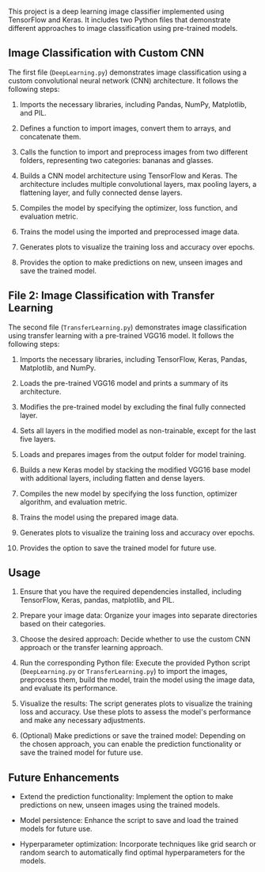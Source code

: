 This project is a deep learning image classifier implemented using TensorFlow and Keras. It includes two Python files that demonstrate different approaches to image classification using pre-trained models.

## Image Classification with Custom CNN

The first file (`DeepLearning.py`) demonstrates image classification using a custom convolutional neural network (CNN) architecture. It follows the following steps:

1. Imports the necessary libraries, including Pandas, NumPy, Matplotlib, and PIL.

2. Defines a function to import images, convert them to arrays, and concatenate them.

3. Calls the function to import and preprocess images from two different folders, representing two categories: bananas and glasses.

4. Builds a CNN model architecture using TensorFlow and Keras. The architecture includes multiple convolutional layers, max pooling layers, a flattening layer, and fully connected dense layers.

5. Compiles the model by specifying the optimizer, loss function, and evaluation metric.

6. Trains the model using the imported and preprocessed image data.

7. Generates plots to visualize the training loss and accuracy over epochs.

8. Provides the option to make predictions on new, unseen images and save the trained model.

## File 2: Image Classification with Transfer Learning

The second file (`TransferLearning.py`) demonstrates image classification using transfer learning with a pre-trained VGG16 model. It follows the following steps:

1. Imports the necessary libraries, including TensorFlow, Keras, Pandas, Matplotlib, and NumPy.

2. Loads the pre-trained VGG16 model and prints a summary of its architecture.

3. Modifies the pre-trained model by excluding the final fully connected layer.

4. Sets all layers in the modified model as non-trainable, except for the last five layers.

5. Loads and prepares images from the output folder for model training.

6. Builds a new Keras model by stacking the modified VGG16 base model with additional layers, including flatten and dense layers.

7. Compiles the new model by specifying the loss function, optimizer algorithm, and evaluation metric.

8. Trains the model using the prepared image data.

9. Generates plots to visualize the training loss and accuracy over epochs.

10. Provides the option to save the trained model for future use.

## Usage

1. Ensure that you have the required dependencies installed, including TensorFlow, Keras, pandas, matplotlib, and PIL.

2. Prepare your image data: Organize your images into separate directories based on their categories.

3. Choose the desired approach: Decide whether to use the custom CNN approach or the transfer learning approach.

4. Run the corresponding Python file: Execute the provided Python script (`DeepLearning.py` or `TransferLearning.py`) to import the images, preprocess them, build the model, train the model using the image data, and evaluate its performance.

5. Visualize the results: The script generates plots to visualize the training loss and accuracy. Use these plots to assess the model's performance and make any necessary adjustments.

6. (Optional) Make predictions or save the trained model: Depending on the chosen approach, you can enable the prediction functionality or save the trained model for future use.

## Future Enhancements

- Extend the prediction functionality: Implement the option to make predictions on new, unseen images using the trained models.

- Model persistence: Enhance the script to save and load the trained models for future use.

- Hyperparameter optimization: Incorporate techniques like grid search or random search to automatically find optimal hyperparameters for the models.
